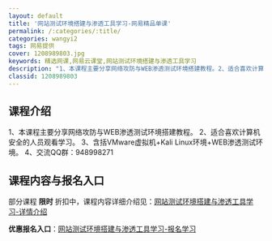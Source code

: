 ```yaml
---
layout: default
title: '网站测试环境搭建与渗透工具学习-网易精品单课'
permalink: /:categories/:title/
categories: wangyi2
tags: 网易提供
cover: 1208989803.jpg
keywords: 精选网课,网易云课堂,网站测试环境搭建与渗透工具学习
description: "1、本课程主要分享网络攻防与WEB渗透测试环境搭建教程。2、适合喜欢计算机安全的人员观看学习。3、含括VMware虚拟机+KaliLinux环境+WEB渗透测试环境。4、交流QQ群：9489"
classid: 1208989803
---
```


## 课程介绍

1、本课程主要分享网络攻防与WEB渗透测试环境搭建教程。
2、适合喜欢计算机安全的人员观看学习。
3、含括VMware虚拟机+Kali Linux环境+WEB渗透测试环境。
4、交流QQ群：948998271

## 课程内容与报名入口

部分课程 **限时** 折扣中，课程内容详细介绍见：[网站测试环境搭建与渗透工具学习-详情介绍](https://study.163.com/course/introduction/1208989803.htm?share=1&shareId=1025206652&utm_campaign=share&utm_medium=iphoneShare&utm_source=&utm_u=1025206652)

**优惠报名入口**：[网站测试环境搭建与渗透工具学习-报名学习](https://study.163.com/course/introduction/1208989803.htm?share=1&shareId=1025206652&utm_campaign=share&utm_medium=iphoneShare&utm_source=&utm_u=1025206652)


